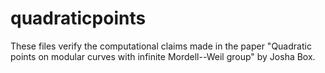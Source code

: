 # quadraticpoints
These files verify the computational claims made in the paper "Quadratic points on modular curves with infinite Mordell--Weil group" by Josha Box.
